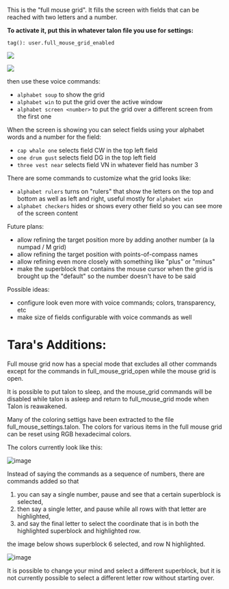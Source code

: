 This is the "full mouse grid". It fills the screen with fields that can be reached with two letters and a number.

__To activate it, put this in whatever talon file you use for settings:__

`tag(): user.full_mouse_grid_enabled`

![](https://gist.githubusercontent.com/timo/b3429ede632f0eb9cac0eb142746dc3b/raw/ebf6185ded98d1ff960047c351d45c6618906891/screenshot.png)

![](https://gist.githubusercontent.com/timo/b3429ede632f0eb9cac0eb142746dc3b/raw/1bbb642824ba7a8dcb2c5d1710460bd7ecd28c0e/screenshot.png)

then use these voice commands:

* `alphabet soup` to show the grid
* `alphabet win` to put the grid over the active window
* `alphabet screen <number>` to put the grid over a different screen from the first one

When the screen is showing you can select fields using your alphabet words and a number for the field:

* `cap whale one` selects field CW in the top left field
* `one drum gust` selects field DG in the top left field
* `three vest near` selects field VN in whatever field has number 3

There are some commands to customize what the grid looks like:

* `alphabet rulers` turns on "rulers" that show the letters on the top and bottom as well as left and right, useful mostly for `alphabet win`
* `alphabet checkers` hides or shows every other field so you can see more of the screen content

Future plans:

* allow refining the target position more by adding another number (a la numpad / M grid)
* allow refining the target position with points-of-compass names
* allow refining even more closely with something like "plus" or "minus"
* make the superblock that contains the mouse cursor when the grid is brought up the "default" so the number doesn't have to be said

Possible ideas:

* configure look even more with voice commands; colors, transparency, etc
* make size of fields configurable with voice commands as well

# Tara's Additions:


Full mouse grid now has a special mode that excludes all other commands except for the commands in full_mouse_grid_open while the mouse grid is open.

It is possible to put talon to sleep, and the mouse_grid commands will be disabled while talon is asleep and return to full_mouse_grid mode when Talon is reawakened.

Many of the coloring settigs have been extracted to the file full_mouse_settings.talon.  The colors for various items in the full mouse grid can be reset using RGB hexadecimal colors.

The colors currently look like this:

![image](https://user-images.githubusercontent.com/1163925/114628783-0abdfb80-9c7d-11eb-9a47-d9a492aa5e09.png)

Instead of saying the commands as a sequence of numbers, there are commands added so that

1. you can say a single number, pause and see that a certain superblock is selected,
2.  then say a single letter, and pause while all rows with that letter are highlighted,
3. and say the final letter to select the coordinate that is in both the highlighted superblock and highlighted row.

the image below shows superblock 6 selected, and row N highlighted.

![image](https://user-images.githubusercontent.com/1163925/114629052-861fad00-9c7d-11eb-84ad-42369379879d.png)

It is possible to change your mind and select a different superblock, but it is not currently possible to select a different letter row without starting over.
